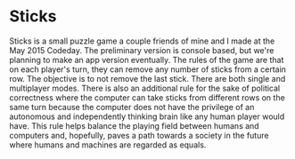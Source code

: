 # Sticks
Sticks is a small puzzle game a couple friends of mine and I made at the May 2015 Codeday.
The preliminary version is console based, but we're planning to make an app version eventually.
The rules of the game are that on each player's turn, they can remove any number of sticks from a certain row.
The objective is to not remove the last stick. There are both single and multiplayer modes.
There is also an additional rule for the sake of political correctness where the computer can take sticks from different rows on the same turn because the computer does not have the privilege of an autonomous and independently thinking brain like any human player would have.
This rule helps balance the playing field between humans and computers and, hopefully, paves a path towards a society in the future where humans and machines are regarded as equals.
